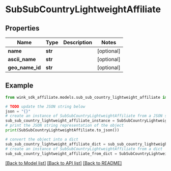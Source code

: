# SubSubCountryLightweightAffiliate


## Properties

Name | Type | Description | Notes
------------ | ------------- | ------------- | -------------
**name** | **str** |  | [optional] 
**ascii_name** | **str** |  | [optional] 
**geo_name_id** | **str** |  | [optional] 

## Example

```python
from wink_sdk_affiliate.models.sub_sub_country_lightweight_affiliate import SubSubCountryLightweightAffiliate

# TODO update the JSON string below
json = "{}"
# create an instance of SubSubCountryLightweightAffiliate from a JSON string
sub_sub_country_lightweight_affiliate_instance = SubSubCountryLightweightAffiliate.from_json(json)
# print the JSON string representation of the object
print(SubSubCountryLightweightAffiliate.to_json())

# convert the object into a dict
sub_sub_country_lightweight_affiliate_dict = sub_sub_country_lightweight_affiliate_instance.to_dict()
# create an instance of SubSubCountryLightweightAffiliate from a dict
sub_sub_country_lightweight_affiliate_from_dict = SubSubCountryLightweightAffiliate.from_dict(sub_sub_country_lightweight_affiliate_dict)
```
[[Back to Model list]](../README.md#documentation-for-models) [[Back to API list]](../README.md#documentation-for-api-endpoints) [[Back to README]](../README.md)


